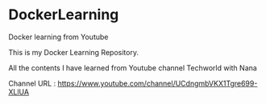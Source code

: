 # DockerLearning
Docker learning from Youtube

This is my Docker Learning Repository.

All the contents I have learned from Youtube channel Techworld with Nana

Channel URL : https://www.youtube.com/channel/UCdngmbVKX1Tgre699-XLlUA
